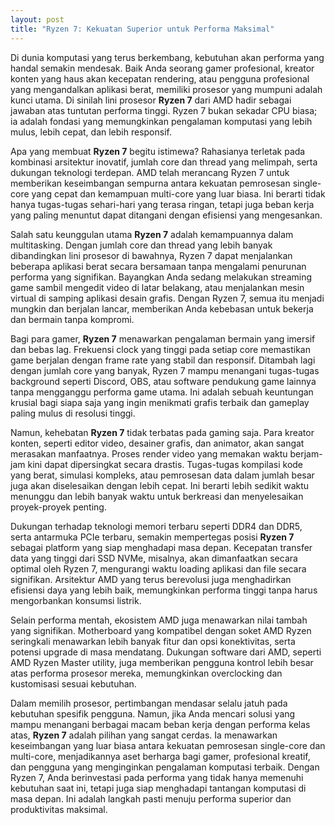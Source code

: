 ```yaml
---
layout: post
title: "Ryzen 7: Kekuatan Superior untuk Performa Maksimal"
---
```


Di dunia komputasi yang terus berkembang, kebutuhan akan performa yang handal semakin mendesak. Baik Anda seorang gamer profesional, kreator konten yang haus akan kecepatan rendering, atau pengguna profesional yang mengandalkan aplikasi berat, memiliki prosesor yang mumpuni adalah kunci utama. Di sinilah lini prosesor **Ryzen 7** dari AMD hadir sebagai jawaban atas tuntutan performa tinggi. Ryzen 7 bukan sekadar CPU biasa; ia adalah fondasi yang memungkinkan pengalaman komputasi yang lebih mulus, lebih cepat, dan lebih responsif.

Apa yang membuat **Ryzen 7** begitu istimewa? Rahasianya terletak pada kombinasi arsitektur inovatif, jumlah core dan thread yang melimpah, serta dukungan teknologi terdepan. AMD telah merancang Ryzen 7 untuk memberikan keseimbangan sempurna antara kekuatan pemrosesan single-core yang cepat dan kemampuan multi-core yang luar biasa. Ini berarti tidak hanya tugas-tugas sehari-hari yang terasa ringan, tetapi juga beban kerja yang paling menuntut dapat ditangani dengan efisiensi yang mengesankan.

Salah satu keunggulan utama **Ryzen 7** adalah kemampuannya dalam multitasking. Dengan jumlah core dan thread yang lebih banyak dibandingkan lini prosesor di bawahnya, Ryzen 7 dapat menjalankan beberapa aplikasi berat secara bersamaan tanpa mengalami penurunan performa yang signifikan. Bayangkan Anda sedang melakukan streaming game sambil mengedit video di latar belakang, atau menjalankan mesin virtual di samping aplikasi desain grafis. Dengan Ryzen 7, semua itu menjadi mungkin dan berjalan lancar, memberikan Anda kebebasan untuk bekerja dan bermain tanpa kompromi.

Bagi para gamer, **Ryzen 7** menawarkan pengalaman bermain yang imersif dan bebas lag. Frekuensi clock yang tinggi pada setiap core memastikan game berjalan dengan frame rate yang stabil dan responsif. Ditambah lagi dengan jumlah core yang banyak, Ryzen 7 mampu menangani tugas-tugas background seperti Discord, OBS, atau software pendukung game lainnya tanpa mengganggu performa game utama. Ini adalah sebuah keuntungan krusial bagi siapa saja yang ingin menikmati grafis terbaik dan gameplay paling mulus di resolusi tinggi.

Namun, kehebatan **Ryzen 7** tidak terbatas pada gaming saja. Para kreator konten, seperti editor video, desainer grafis, dan animator, akan sangat merasakan manfaatnya. Proses render video yang memakan waktu berjam-jam kini dapat dipersingkat secara drastis. Tugas-tugas kompilasi kode yang berat, simulasi kompleks, atau pemrosesan data dalam jumlah besar juga akan diselesaikan dengan lebih cepat. Ini berarti lebih sedikit waktu menunggu dan lebih banyak waktu untuk berkreasi dan menyelesaikan proyek-proyek penting.

Dukungan terhadap teknologi memori terbaru seperti DDR4 dan DDR5, serta antarmuka PCIe terbaru, semakin mempertegas posisi **Ryzen 7** sebagai platform yang siap menghadapi masa depan. Kecepatan transfer data yang tinggi dari SSD NVMe, misalnya, akan dimanfaatkan secara optimal oleh Ryzen 7, mengurangi waktu loading aplikasi dan file secara signifikan. Arsitektur AMD yang terus berevolusi juga menghadirkan efisiensi daya yang lebih baik, memungkinkan performa tinggi tanpa harus mengorbankan konsumsi listrik.

Selain performa mentah, ekosistem AMD juga menawarkan nilai tambah yang signifikan. Motherboard yang kompatibel dengan soket AMD Ryzen seringkali menawarkan lebih banyak fitur dan opsi konektivitas, serta potensi upgrade di masa mendatang. Dukungan software dari AMD, seperti AMD Ryzen Master utility, juga memberikan pengguna kontrol lebih besar atas performa prosesor mereka, memungkinkan overclocking dan kustomisasi sesuai kebutuhan.

Dalam memilih prosesor, pertimbangan mendasar selalu jatuh pada kebutuhan spesifik pengguna. Namun, jika Anda mencari solusi yang mampu menangani berbagai macam beban kerja dengan performa kelas atas, **Ryzen 7** adalah pilihan yang sangat cerdas. Ia menawarkan keseimbangan yang luar biasa antara kekuatan pemrosesan single-core dan multi-core, menjadikannya aset berharga bagi gamer, profesional kreatif, dan pengguna yang menginginkan pengalaman komputasi terbaik. Dengan Ryzen 7, Anda berinvestasi pada performa yang tidak hanya memenuhi kebutuhan saat ini, tetapi juga siap menghadapi tantangan komputasi di masa depan. Ini adalah langkah pasti menuju performa superior dan produktivitas maksimal.
